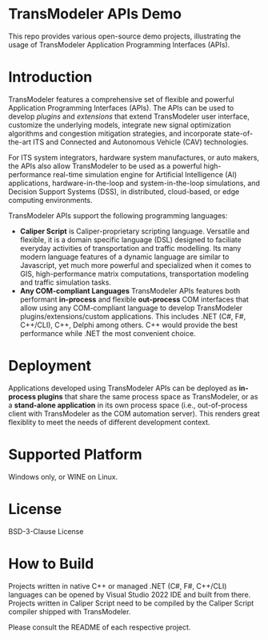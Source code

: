 # TransModeler APIs Demo
This repo provides various open-source demo projects,  illustrating the usage of TransModeler Application Programming Interfaces (APIs).

# Introduction
TransModeler features a comprehensive set of flexible and powerful Application Programming Interfaces (APIs). The APIs can be used to develop *plugins* and *extensions* that extend TransModeler user interface, customize the underlying models, integrate new signal optimization algorithms and congestion mitigation strategies, and incorporate state-of-the-art ITS and Connected and Autonomous Vehicle (CAV) technologies.  

For ITS system integrators, hardware system manufactures, or auto makers, the APIs also allow TransModeler to be used as a powerful high-performance real-time simulation engine for Artificial Intelligence (AI) applications,  hardware-in-the-loop and system-in-the-loop simulations, and Decision Support Systems (DSS),  in distributed, cloud-based, or edge computing environments.

TransModeler APIs support the following programming languages:

- **Caliper Script** is Caliper-proprietary scripting language. Versatile and flexible, it is a domain specific language (DSL) designed to faciliate everyday activities of transportation and traffic modelling. Its many modern language features of a dynamic language are similar to Javascript, yet much more powerful and specialized when it comes to GIS, high-performance matrix computations, transportation modeling and traffic simulation tasks.
- **Any COM-compliant Languages** TransModeler APIs features both performant **in-process** and flexible **out-process** COM interfaces that allow using any COM-compliant language to develop TransModeler plugins/extensions/custom applications. This includes .NET (C#, F#, C++/CLI), C++, Delphi among others.  C++ would provide the best performance while .NET the most convenient choice.

# Deployment
Applications developed using TransModeler APIs can be deployed as **in-process plugins** that share the same process space as TransModeler, or as a **stand-alone application** in its own process space (i.e., out-of-process client with TransModeler as the COM automation server). This renders great flexiblity to meet the needs of different development context.

# Supported Platform
Windows only, or WINE on Linux.

# License
BSD-3-Clause License

# How to Build
Projects written in native C++ or managed .NET (C#, F#, C++/CLI) languages can be opened by Visual Studio 2022 IDE and built from there.  Projects written in Caliper Script need to be compiled by the Caliper Script compiler shipped with TransModeler. 

Please consult the README of each respective project.
